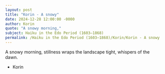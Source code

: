 ```yaml
---
layout: post
title: "Korin - A snowy"
date: 2024-12-28 12:00:00 -0000
author: Korin
quote: "A snowy morning,"
subject: Haiku in the Edo Period (1603–1868)
permalink: /Haiku in the Edo Period (1603–1868)/Korin/Korin - A snowy
---
```


A snowy morning,
stillness wraps the landscape tight,
whispers of the dawn.

- Korin
